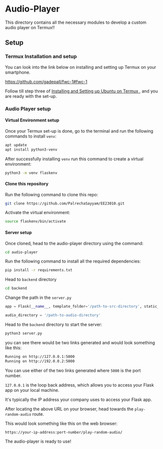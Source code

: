 # Audio-Player

This directory contains all the necessary modules to develop a custom audio player on Termux!!

## Setup

### Termux Installation and setup

You can look into the link below on installing and setting up Termux on your smartphone.

https://github.com/gadepall/fwc-1#fwc-1

Follow till step three of [Installing and Setting up Ubuntu on Termux
](https://github.com/gadepall/fwc-1#installing-and-setting-up-ubuntu-on-termux), and you are ready with the set-up.

### Audio Player setup

#### Virtual Environment setup

Once your Termux set-up is done, go to the terminal and run the following commands to install ```venv```:
```bash
apt update
apt install python3-venv
```
After successfully installing  ```venv``` run this command to create a virtual environment:
```bash
python3 -m venv flaskenv
```

#### Clone this repository

Run the following command to clone this repo:

```bash
git clone https://github.com/PalrechaSayyam/EE23010.git
```
Activate the virtual environment:
```bash
source flaskenv/bin/activate
```
#### Server setup

Once cloned, head to the audio-player directory using the command:
```bash
cd audio-player
```
Run the following command to install all the required dependencies:
```bash
pip install -r requirements.txt
```
Head to ```backend``` directory
```bash
cd backend
```
Change the path in the ```server.py```
```python
app = Flask(__name__, template_folder='/path-to-src-directory', static_folder='/path-to-src-directory')
```
```python
audio_directory = '/path-to-audio-directory'
```
Head to the ```backend``` directory to start the server:
```bash
python3 server.py
```
you can see there would be two links generated and would look something like this:
```bash
Running on http://127.0.0.1:5000
Running on http://192.0.0.2:5000
```
You can use either of the two links generated where ```5000``` is the port number.

```127.0.0.1``` is the loop back address, which allows you to access your Flask app on your local machine.

It's typically the IP address your company uses to access your Flask app.

After locating the above URL on your browser, head towards the ```play-random-audio``` route.

This would look something like this on the web browser:
```
https://your-ip-address:port-number/play-random-audio/
```
The audio-player is ready to use!